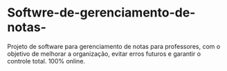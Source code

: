 # Softwre-de-gerenciamento-de-notas-

Projeto de software para gerenciamento de notas para professores, com o objetivo de melhorar a organização, evitar erros futuros e garantir o controle total. 100% online.








